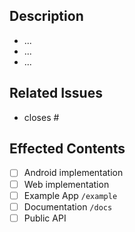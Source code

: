 ## Description

<!-- Please provide a description or bullet points of the changes made in this pull request. -->

- ...
- ...
- ...

## Related Issues

<!-- Mention related issues or feature requests (e.g., closes #123). -->

- closes #

## Effected Contents

<!-- Tick all content that is affected by this pull request. -->

- [ ] Android implementation
- [ ] Web implementation
- [ ] Example App `/example`
- [ ] Documentation `/docs`
- [ ] Public API
